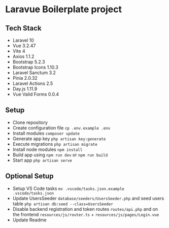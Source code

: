 # Laravue Boilerplate project

## Tech Stack

-   Laravel 10
-   Vue 3.2.47
-   Vite 4
-   Axios 1.1.2
-   Bootstrap 5.2.3
-   Bootstrap Icons 1.10.3
-   Laravel Sanctum 3.2
-   Pinia 2.0.32
-   Laravel Actions 2.5
-   Day.js 1.11.9
-   Vue Valid Forms 0.0.4

## Setup

-   Clone repository
-   Create configuration file `cp .env.example .env`
-   Install modules `composer update`
-   Generate app key `php artisan key:generate`
-   Execute migrations `php artisan migrate`
-   Install node modules `npm install`
-   Build app using `npm run dev` or `npm run build`
-   Start app `php artisan serve`


## Optional Setup

-   Setup VS Code tasks `mv .vscode/tasks.json.example .vscode/tasks.json`
-   Update UsersSeeder `database/seeders/UsersSeeder.php` and seed users table `php artisan db:seed --class=UsersSeeder`
-   Disable backend registration and token routes `routes/api.php` and on the frontend `resources/js/router.ts` + `resources/js/pages/Login.vue`
-   Update Readme
